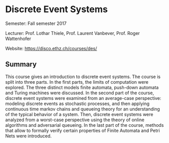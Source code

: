 # Discrete Event Systems

Semester: Fall semester 2017

Lecturer: Prof. Lothar Thiele, Prof. Laurent Vanbever,  Prof. Roger Wattenhofer

Website: https://disco.ethz.ch/courses/des/

## Summary

This course gives an introduction to discrete event systems. The course is split into three parts. In the first parts, the limits of computation were explored. The three distinct models finite automata, push-down automata and Turing machines were discussed. In the second part of the course, discrete event systems were examined from an average-case perspective: modeling discrete events as stochastic processes, and then applying continuous time markov chains and queueing theory for an understanding of the typical behavior of a system. Then, discrete event systems were analyzed from a worst-case perspective using the theory of online algorithms and adversarial queueing. In the last part of the course, methods that allow to formally verify certain properties of Finite Automata and Petri Nets were introduced.
